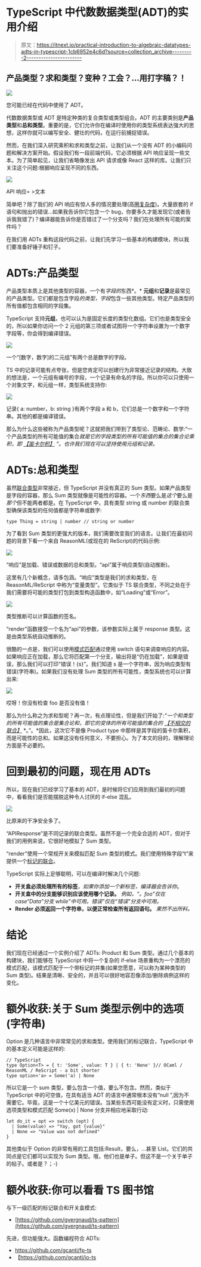 # TypeScript 中代数数据类型(ADT)的实用介绍

> 原文：<https://itnext.io/practical-introduction-to-algebraic-datatypes-adts-in-typescript-1cb6952e4c6d?source=collection_archive---------2----------------------->

## 产品类型？求和类型？变种？工会？…用打字稿？！

![](img/d9f669888ea969bdb1596d02c484f5dc.png)

您可能已经在代码中使用了 ADT。

代数数据类型或 ADT 是特定种类的复合类型或类型组合。ADT 的主要类别是**产品类型**和**总和类型**。重要的是，它们允许你在编译时使用你的类型系统表达强大的思想，这样你就可以编写安全、健壮的代码，在运行前捕捉错误。

然而，在我们深入研究乘积和求和类型之前，让我们从一个没有 ADT 的小编码问题和解决方案开始。假设我们有一段前端代码，它必须根据 API 响应呈现一些文本。为了简单起见，让我们省略像发出 API 请求或像 React 这样的库。让我们只关注这个问题:根据响应呈现不同的东西。

![](img/7ce3af3d9e8457fa0b613fc8f04abb0e.png)

API 响应= >文本

简单吧？除了我们的 API 响应有惊人多的情况要处理(高[圈复杂度](https://en.wikipedia.org/wiki/Cyclomatic_complexity))。大量嵌套的 if 语句和抛出的错误…如果我告诉你它包含一个 bug，你要多久才能发现它(或者告诉我我错了)？编译器能告诉你是否错过了一个分支吗？我们在处理所有可能的案件吗？

在我们用 ADTs 重构这段代码之前，让我们先学习一些基本的构建模块，所以我们要准备好锤子和钉子。

# ADTs:产品类型

产品类型本质上是其他类型的容器，一个有*字段的*东西*。* **元组**和**记录**是最常见的产品类型。它们都是包含字段*的类型，字段*包含一些其他类型。特定产品类型的所有值都包含相同的字段集。

TypeScript 支持**元组**，也可以认为是固定长度的类型化数组。它们也是类型安全的，所以如果你访问一个 2 元组的第三项或者试图将一个字符串设置为一个数字字段等，你会得到编译错误。

![](img/96dc35908c04d68604149cf925f7690e.png)

一个“[数字，数字]的二元组”有两个总是数字的字段。

TS 中的记录可能有点夸张，但是您肯定可以创建行为非常接近记录的结构。大致的想法是，一个元组有编号的字段，一个记录有命名的字段。所以你可以只使用一个对象文字，和元组一样，类型系统支持你:

![](img/492dfb5d9f810eccc9932e40f998ff48.png)

记录{ a: number，b: string }有两个字段 a 和 b，它们总是一个数字和一个字符串。其他的都是编译错误。

那么为什么这些被称为产品类型呢？这就把我们带到了类型论、范畴论、数学:“一个产品类型的所有可能值的集合*就是它的字段类型的所有可能值的集合的集合论乘积，即* [*【笛卡尔积】*](https://en.wikipedia.org/wiki/Cartesian_product) *”。也许我们现在可以坚持使用元组和记录。*

# ADTs:总和类型

虽然[联合类型](https://www.typescriptlang.org/docs/handbook/unions-and-intersections.html)非常接近，但 TypeScript 并没有真正的 Sum 类型。如果产品类型是字段的容器，那么 Sum 类型就像是可能性的容器。一个*东西*要么是*这个*要么是*那个*但不能两者都是。在 TypeScript 中，具有类型 string 或 number 的联合类型确保该类型的任何值都是字符串或数字:

```
type Thing = string | number // string or number
```

为了看到 Sum 类型的更强大的版本，我们需要改变我们的语言。让我们在最初问题的背景下看一个来自 ReasonML(或现在的 ReScript)的代码示例:

![](img/372e285c63ada092c0b779acaefd782f.png)

“响应”是加载、错误或数据的总和类型。“api”属于响应类型(自动推断)。

这里有几个新概念，请多包涵。“响应”类型是我们的求和类型，在 ReasonML/ReScript 中称为“变量类型”。它类似于 TS 联合类型，不同之处在于我们需要将可能的类型打包到类型构造函数中，如“Loading”或“Error”。

![](img/c05a2259feedb196c8d2a3730f1efb2a.png)

类型推断可以计算函数的签名。

“render”函数接受一个名为“api”的参数，该参数实际上属于 response 类型。这是由类型系统自动推断的。

很酷的一点是，我们可以使用[模式匹配](https://en.wikipedia.org/wiki/Pattern_matching)通过使用 switch 语句来调查响应的内容。如果响应正在加载，那么它将匹配第一个分支，输出将是“仍在加载”，如果是错误，那么我们可以打印“错误！{s}”。我们知道 s 是一个字符串，因为响应类型有错误(字符串)。如果我们没有处理 Sum 类型的所有可能性，类型系统也可以计算出来:

![](img/f60ba6ffe345d2a58e3438afe8a02d12.png)

哎呀！你没有检查 foo 是否没有值！

那么为什么称之为求和型呢？再一次，有点理论性，但是我们开始了:*“一个和类型的所有可能值的集合是集合论和，即它的变体的所有可能值的集合的* [*【不相交的联合】*](https://en.wikipedia.org/wiki/Disjoint_union) *。”。*因此，这次它不是像 Product type 中那样是其字段的笛卡尔乘积，而是可能性的总和。如果这没有任何意义，不要担心。为了本文的目的，理解理论方面是不必要的。

# 回到最初的问题，现在用 ADTs

所以，现在我们已经学习了基本的 ADT，是时候将它们应用到我们最初的问题中，看看我们是否能摆脱这种令人讨厌的 if-else 混乱。

![](img/690e14b0ba41840f09b9f726a3ba2e7c.png)

比原来的干净安全多了。

“APIResponse”是不同记录的联合类型。虽然不是一个完全合适的 ADT，但对于我们的用例来说，它很好地模拟了 Sum 类型。

“render”使用一个常规开关来模拟匹配 Sum 类型的模式。我们使用特殊字段“t”来提供一个[标记的联合](https://en.wikipedia.org/wiki/Tagged_union)。

TypeScript 实际上足够聪明，可以在编译时解决几个问题:

*   **开关盒必须处理所有的标签**，*如果你添加一个新标签，编译器会告诉你*。
*   **开关盒中的分支能够识别应该使用哪个记录。** *例如，“。foo”仅在 case“Data”分支 while”中可用。错误”仅在“错误”分支中可用。*
*   **Render 必须返回一个字符串，以便正常检查所有返回语句。** *果然不出所料。*

# 结论

我们现在已经通过一个实例介绍了 ADTs: Product 和 Sum 类型。通过几个基本的构建块，我们能够在 TypeScript 中将一个复杂的 if-else 场景重构为一个漂亮的模式匹配，该模式匹配于一个带标记的并集(如果您愿意，可以称为某种类型的 Sum 类型)。结果是清晰、安全的，并且可以很好地容忍像添加/删除病例这样的变化。

# 额外收获:关于 Sum 类型示例中的选项(字符串)

Option 是几种语言中非常常见的求和类型。使用我们的标记联合，TypeScript 中的基本定义可能是这样的:

```
// TypeScript
type Option<T> = { t: 'Some', value: T } | { t: 'None' }// OCaml / ReasonML / ReScript - a bit shorter
type option<'a> = Some('a) | None
```

所以它是一个 sum 类型，要么包含一个值，要么不包含。然而，类似于 TypeScript 中的可空值，在具有适当 ADT 的语言中通常根本没有“null ”,因为不需要它。毕竟，这是一个十亿美元的错误。当某些东西可能没有定义时，只需使用选项类型和模式匹配 Some(x) | None 分支并相应地采取行动:

```
let do_it = opt => switch (opt) {
  | Some(value) => "Yay, got {value}"
  | None => "Value was not defined"
}
```

其他类似于 Option 的非常有用的工具包括:Result，要么，…甚至 List。它们的共同点是它们都可以实现为 Sum 类型。哦，他们也是单子。但这不是一个关于单子的帖子。或者是？；-)

# 额外收获:你可以看看 TS 图书馆

与下一级匹配的标记联合和开关盒模式:

*   [https://github.com/gvergnaud/ts-pattern](https://github.com/gvergnaud/ts-pattern)

先进，但功能强大。函数编程符合 ADTs:

*   https://github.com/gcanti/fp-ts
*   【https://github.com/gcanti/io-ts 